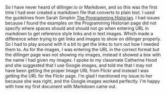 So I have never heard of dillinger.io or Markdown, and so this was the first time I had ever created a markdown file that converts to plain text. I used the guidelines from Sarah Simpkin [The Programming Historian](http://programminghistorian.org/lessons/getting-started-with-markdown/ "Getting Started with Markdown"). I had issues because I found the examples on the Programming Historian page did not specify where spaces should and should not go when entering URL in markdown to get reference style links and in text images. Which made a difference when trying to get links and images to show on dillinger properly. So I had to play around with it a bit to get the links to turn out how I needed them to. As for the images, I was entering the URL in the correct format but the dillinger page was not showing my images, instead it showed a box with the name I had given my images. I spoke to my classmate Catherine Hood and she suggested that I use Google images, and told me that I may not have been getting the proper Image URL from Flickr and instead I was getting the URL for the Flickr page. I'm glad I mentioned my issue to her because she was right, and the Google images worked perfectly. I'm happy with how my first document with Markdown came out.